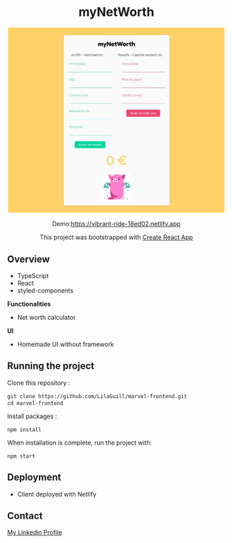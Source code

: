 <h1 align="center">myNetWorth</h1>

<p align="center">
  <img width="500" src="./src/assets/screen.jpg" alt="capture-1">
</p>

<p align="center">Demo:<a href="https://vibrant-ride-18ed02.netlify.app" target="_blank">https://vibrant-ride-18ed02.netlify.app</a>
</p>

<p align="center">
 This project was bootstrapped with <a href=https://github.com/facebook/create-react-app. target="_blank">Create React App</a>
</p>

## Overview

- TypeScript
- React
- styled-components

**Functionalities**

- Net worth calculator

**UI**

- Homemade UI without framework

## Running the project

Clone this repository :

```
git clone https://github.com/LilaGuill/marvel-frontend.git
cd marvel-frontend
```

Install packages :

```
npm install
```

When installation is complete, run the project with:

```
npm start

```

## Deployment

- Client deployed with Netlify

## Contact

<a href="https://www.linkedin.com/in/guillaumebettin" target="_blank">My Linkedin Profile</a>
